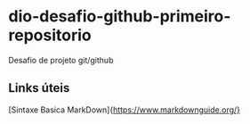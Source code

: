 # dio-desafio-github-primeiro-repositorio
Desafio de projeto git/github

## Links úteis

[Sintaxe Basica MarkDown]{https://www.markdownguide.org/}

